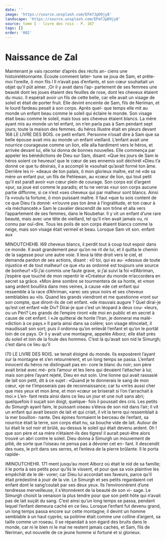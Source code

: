 ```yaml
---
date: ''
image: 'https://source.unsplash.com/EFm7JpD9jy8'
landscape: 'https://source.unsplash.com/EFm7JpD9jy8'
source: tome I - livre des rois - P. 167
tags: []
order: '002'
---
```


# Naissance de Zal

Maintenant je vais raconter d’après des récits an-
ciens une histoirelétonnante. Écoute comment laiter-
tune se joua de Sam, et prête-moi l’oreille, ô mon
fils l Il n’avait pas d’enfants, et son cœur souhaitait
un objet qu’il pût aimer. ;Or il y avait dans l’ap- partement de ses femmes une beauté dont les joues étaient des feuilles de rose, dont les cheveux étaient
du musc. Il espérait avoir un fils de cette belle, car elle avait un visage de soleil et était de porter fruit. Elle devint enceinte de Sam, fils de Neriman, et le lourd fardeau pesait à son corps. Après quel- que temps elle mit au monde un enfant beau comme le soleil qui éclaire le monde. Son visage était beau comme le soleil, mais tous ses cheveux étaient blancs. La mère ayant mis au monde un tel enfant, on n’en
parla pas à Sam pendant sept jours; toute la maison des femmes. du héros illustre était en pleurs devant
168 LE LIVRE DES BOIS.
ce petit enfant. Personne n’osait dire à Sam que sa belle épouse avait mis au monde un enfant vieillard. L’enfant avait une nourrice courageuse comme un lion, elle alla hardiment vers le héros, et arrivée devant lui, elle lui donna de bonnes nouvelles. Elle commença par appeler les bénédictions de Dieu sur
Sam, disant: «Que les jours de Sam le héros soient
ce heureux! que le cœur de ses ennemis soit déchirél
«Dieu t’a donné ce que tu désirais, il a accompli le
«souhait qu’avait formé ton âme. Derrière les ri-
«deaux de ton palais, ô mon glorieux maître, est né
«de sa mère un enfant pur, un fils de Pehlewan, au «cœur de lion, qui tout petit qu’il est paraît avoir
«un cœur plein de courage. Son corps est d’argent
«pur, sa joue est comme le paradis; et tu ne verras «sur son corps aucune partie difforme, si ce n’est
«ses cheveux qui par malheur sont blancs. Ainsi l’a «voulu ta fortune, ô mon puissant maître. Il faut
«que tu sois content de ce que Dieu t’a donné:
«n’ouvre pas ton âme à l’ingratitude, et ton cœur à
«la méchanceté.»
Sam le cavalier descendit de son trône et alla vers l’appartement de ses femmes, dans le Noubehar. Il
y vit un enfant d’une rare beauté, mais avec une
tête de vieillard, tel qu’il n’en avait jamais vu, ni
connu par ouï-dire. Tous les poils de son corps étaient blancs comme la neige, mais son visage était vermeil et beau. Lorsque Sam vit son. enfant aux

MINOUTCHEHB. l69 cheveux blancs, il perdit tout à coup tout espoir dans
ce monde. Il avait grandement peur qu’on ne rit de
lui, et il quitta le chemin de la sagesse pour une autre voie. Il leva la tête droit vers le ciel, et demanda
pardon de ses actions, disant : «0 toi, qui es au- «dessus de toute injustice et de tout malheur! ce que «tu as ordonné est toujours une source de bonheur! «Si j’ai commis une faute grave, si j’ai suivi la foi «d’Abriman, j’espère que touché de mon repentir le
«Créateur du monde m’accordera en secret sa grâce.
«Mon âme sombre se tourmentera de sa honte, et «mon sang ardent bouillira dans mes veines, à cause «de cet enfant qui ressemble à la race d’Ahriman, «arec ses yeux noirs et ses cheveux semblables au «lis. Quand les grands viendront et me questionne «ront sur son compte, que diront-ils de cet enfant. «de mauvais augure ? Quel dirai-je qu’est cet enfant «de Div? Dirai-je que c’est un léopard à deux cou-
«leurs, ou un Péri? Les grands de l’empire riront
«de moi en public et en secret à cause de cet enfant. l «Je quitterai de honte l’lran, je donnerai ma malé-
«diction à ce pays.»
Il parla ainsi dans sa colère; son visage étincelait,
il maudissait son sort; puis il ordonna qu’on enlevât l’enfant et qu’on le portât loin de ce pays. Or il y avait une montagne, appelée Alborz; elle était près
du soleil et loin de la foule des hommes. C’est là qu’avait son nid le Simurgh; c’est dans ce lieu qu’il

l70 LE LIVRE DES ROIS.
se tenait éloigné du monde. Ils exposèrent l’ayant
sur la montagne et s’en retournèrent, et un long
temps se passa.
L’enfant innocent du héros ne distinguait pas en-
core le blanc du noir; son père avait brisé avec mé- pris l’amour et les liens qui devaient l’attacher à lui;
mais son père l’ayant rejeté, Dieu en eut soin. Une lionne qui avait rassasié de lait son petit, dit à ce sujet : «Quand je te donnerais le sang de mon cœur, «je ne t’imposerais pas de reconnaissance; car tu «m’es aussi cher que mes yeux et mon âme, et mon «cœur se briserait si l’on t’arrachait à moi.» L’en-
fant resta ainsi dans ce lieu un jour et une nuit sans abri; quelquefois il suçait son doigt, quelque- fois il poussait des cris. Les petits du Simurgh ayant faim, le puissant oiseau s’éleva de son nid dans l’air;
il vit un enfant qui avait besoin de lait et qui criait,
il vit la terre qui ressemblait à la mer bouillon- nante. Des épines formaient le berceau de l’enfant,
sa nourrice était la terre, son corps était nu, sa bouche vide de lait. Autour de lui était le sol noir et brûlé, au-dessus le soleil qui était devenu ardent.
0h ! que son père et sa mère n’étaient-ils des tigres!
il aurait peut-être alors trouvé un abri contre le soleil.
Dieu donna à Simurgh un mouvement de pitié,
de sorte que l’oiseau ne pensa pas à dévorer cet en-
fant. Il descendit des nues, le prit dans ses serres, et l’enleva de la pierre brûlante. Il le porta rapide-

IMINOUTCHEHR. 171 ment jusqu’au mont Alborz où était le nid de sa
famille; il le porta à ses petits pour qu’ils le vissent,
et pour que sa voix plaintive les empêchât de le dé- vorer; car Dieu lui accordait ses faveurs, parce qu’il était prédestiné à jouir de la vie. Le Simurgh et ses
petits regardaient cet enfant dont le sang’coulait
par ses deux yeux. Ils l’environnèrent d’une tendresse merveilleuse, il s’étonnèrent de la beauté de son vi-
sage. Le Simurgh choisit la venaison la plus tendre pour que son petit hôte qui n’avait pas de lait suçât
du sang. C’est ainsi qu’un long temps se passa, pendant lequel l’enfant demeura caché en ce lieu. Lorsque l’enfant fut devenu grand, un long temps passa encore sur cette montagne; il devint un homme semblable à un haut cyprès; sa poitrine était comme
une colline d’argent, sa taille comme un roseau. Il
se répandait à son égard des bruits dans le monde,
car ni le bien ni le mal ne restent jamais cachés, et Sam, fils de Neriman, eut nouvelle de ce jeune homme si fortuné et si glorieux.
